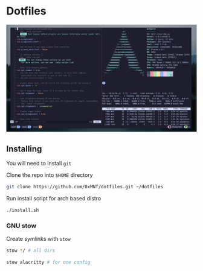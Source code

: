 # Dotfiles

![config image](./config.png)

## Installing
You will need to install `git`

Clone the repo into `$HOME` directory

```bash
git clone https://github.com/0xMNT/dotfiles.git ~/dotfiles
```

Run install script for arch based distro
```bash
./install.sh
```

### GNU stow
Create symlinks with `stow`

```bash
stow */ # all dirs
```

```bash
stow alacritty # for one config
```
